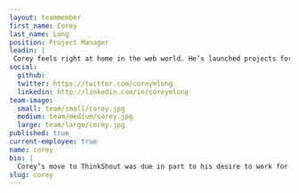 ```yaml
---
layout: teammember
first_name: Corey
last_name: Long
position: Project Manager
leadin: |
 Corey feels right at home in the web world. He’s launched projects for industry giants like Nike, Apple, and Microsoft. At ThinkShout, he gets to put his experience to use for the organizations closest to his heart.
social:
  github: 
  twitter: https://twitter.com/coreymlong
  linkedin: http://linkedin.com/in/coreymlong
team-image:
  small: team/small/corey.jpg
  medium: team/medium/corey.jpg
  large: team/large/corey.jpg
published: true
current-employee: true
name: corey
bio: |
  Corey’s move to ThinkShout was due in part to his desire to work for a company whose values align with his professional goals. We’re thrilled to have him and his skills. Before joining our team, Corey worked in both project manager and digital producer roles to help build websites and mobile applications for a wide variety of organizations. He even helped launched NIKEiD, a service on Nike.com that allows users to customize their purchased apparel. When Corey isn’t overseeing projects, he’s spending time with his kids, reading, or nerding out about whatever’s currently taken his interest.
slug: corey
---
```

